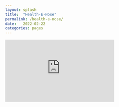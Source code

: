```yaml
---
layout: splash
title:  "Health-E-Nose"
permalink: /health-e-nose/
date:   2022-02-22
categories: pages
---
```


<iframe width="350" height="200" src="https://www.youtube.com/watch?v=qft5x5mhd0w&ab_channel=BrianDay" frameborder="0" gesture="media" allow="encrypted-media" allowfullscreen></iframe>
